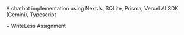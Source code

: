 A chatbot implementation using NextJs, SQLite, Prisma, Vercel AI SDK (Gemini), Typescript 

~ WriteLess Assignment
